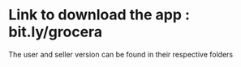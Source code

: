# Link to download the app : bit.ly/grocera
The user and seller version can be found in their respective folders
